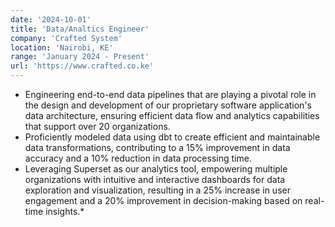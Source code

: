 ```yaml
---
date: '2024-10-01'
title: 'Data/Analtics Engineer'
company: 'Crafted System'
location: 'Nairobi, KE'
range: 'January 2024 - Present'
url: 'https://www.crafted.co.ke'
---
```

- Engineering end-to-end data pipelines that are playing a pivotal role in the design and development of our proprietary software application's data architecture, ensuring efficient data flow and analytics capabilities that support over 20 organizations.
- Proficiently modeled data using dbt to create efficient and maintainable data transformations, contributing to a 15% improvement in data accuracy and a 10% reduction in data processing time.
- Leveraging Superset as our analytics tool, empowering multiple organizations with intuitive and interactive dashboards for data exploration and visualization, resulting in a 25% increase in user engagement and a 20% improvement in decision-making based on real-time insights.*
